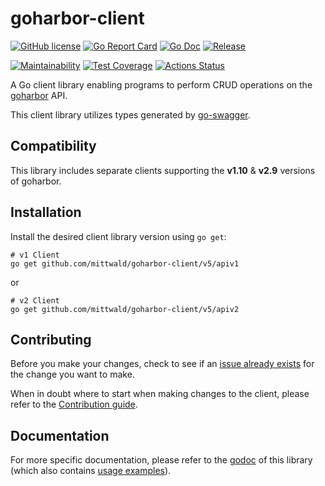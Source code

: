 # goharbor-client
[![GitHub license](https://img.shields.io/github/license/mittwald/goharbor-client.svg?style=flat-square)](https://github.com/mittwald/goharbor-client/blob/master/LICENSE)
[![Go Report Card](https://goreportcard.com/badge/github.com/mittwald/goharbor-client?style=flat-square)](https://goreportcard.com/badge/github.com/mittwald/goharbor-client)
[![Go Doc](https://img.shields.io/badge/godoc-reference-blue.svg?style=flat-square)](https://pkg.go.dev/github.com/mittwald/goharbor-client/v5)
[![Release](https://img.shields.io/github/release/mittwald/goharbor-client.svg?style=flat-square)](https://github.com/mittwald/goharbor-client/releases/latest)

[![Maintainability](https://api.codeclimate.com/v1/badges/a765bafaa29f6f8fdde7/maintainability)](https://codeclimate.com/github/mittwald/goharbor-client/maintainability)
[![Test Coverage](https://api.codeclimate.com/v1/badges/a765bafaa29f6f8fdde7/test_coverage)](https://codeclimate.com/github/mittwald/goharbor-client/test_coverage)
[![Actions Status](https://github.com/mittwald/goharbor-client/workflows/Test/badge.svg)](https://github.com/mittwald/goharbor-client/actions)

A Go client library enabling programs to perform CRUD operations on the [goharbor](https://github.com/goharbor/harbor) API.

This client library utilizes types generated by [go-swagger](https://github.com/go-swagger/go-swagger).

## Compatibility
This library includes separate clients supporting the **v1.10** & **v2.9** versions of goharbor. 

## Installation
Install the desired client library version using `go get`:

```shell script
# v1 Client
go get github.com/mittwald/goharbor-client/v5/apiv1
```

or

```shell script
# v2 Client
go get github.com/mittwald/goharbor-client/v5/apiv2
```

## Contributing
Before you make your changes, check to see if an [issue already exists](https://github.com/mittwald/goharbor-client/issues) for the change you want to make.

When in doubt where to start when making changes to the client, please refer to the [Contribution guide](./CONTRIBUTING.md).

## Documentation
For more specific documentation, please refer to the [godoc](https://pkg.go.dev/github.com/mittwald/goharbor-client/v5) of this library (which also contains [usage examples](https://pkg.go.dev/github.com/mittwald/goharbor-client/v5#pkg-examples)).
